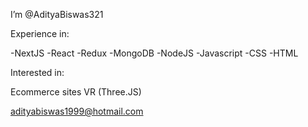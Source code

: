 I’m @AdityaBiswas321

Experience in:

-NextJS
-React
-Redux
-MongoDB
-NodeJS
-Javascript 
-CSS
-HTML

Interested in:

Ecommerce sites
VR (Three.JS)


adityabiswas1999@hotmail.com

<!---
AdityaBiswas321/AdityaBiswas321 is a ✨ special ✨ repository because its `README.md` (this file) appears on your GitHub profile.
You can click the Preview link to take a look at your changes.
--->
